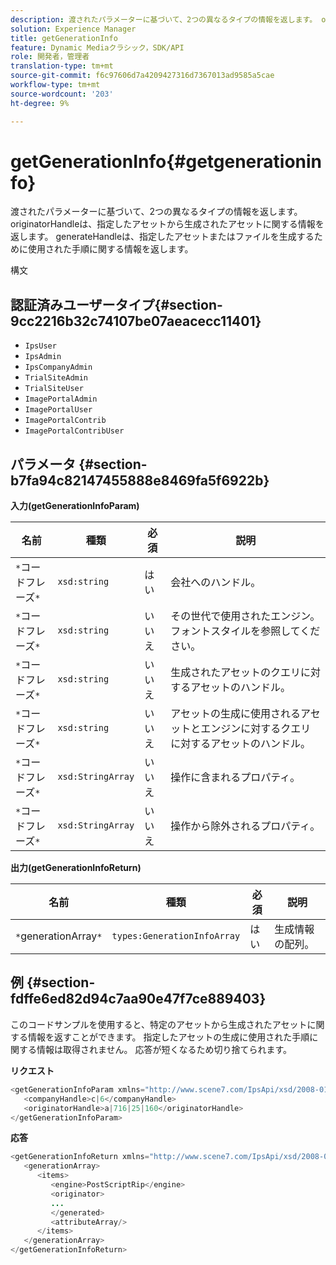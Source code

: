 ```yaml
---
description: 渡されたパラメーターに基づいて、2つの異なるタイプの情報を返します。 originatorHandleは、指定したアセットから生成されたアセットに関する情報を返します。 generateHandleは、指定したアセットまたはファイルを生成するために使用された手順に関する情報を返します。
solution: Experience Manager
title: getGenerationInfo
feature: Dynamic Mediaクラシック，SDK/API
role: 開発者，管理者
translation-type: tm+mt
source-git-commit: f6c97606d7a4209427316d7367013ad9585a5cae
workflow-type: tm+mt
source-wordcount: '203'
ht-degree: 9%

---
```



# getGenerationInfo{#getgenerationinfo}

渡されたパラメーターに基づいて、2つの異なるタイプの情報を返します。 originatorHandleは、指定したアセットから生成されたアセットに関する情報を返します。 generateHandleは、指定したアセットまたはファイルを生成するために使用された手順に関する情報を返します。

構文

## 認証済みユーザータイプ{#section-9cc2216b32c74107be07aeacecc11401}

* `IpsUser`
* `IpsAdmin`
* `IpsCompanyAdmin`
* `TrialSiteAdmin`
* `TrialSiteUser`
* `ImagePortalAdmin`
* `ImagePortalUser`
* `ImagePortalContrib`
* `ImagePortalContribUser`

## パラメータ {#section-b7fa94c82147455888e8469fa5f6922b}

**入力(getGenerationInfoParam)**

| 名前 | 種類 | 必須 | 説明 |
|---|---|---|---|
| `*`コードフレーズ`*` | `xsd:string` | はい | 会社へのハンドル。 |
| `*`コードフレーズ`*` | `xsd:string` | いいえ | その世代で使用されたエンジン。 フォントスタイルを参照してください。 |
| `*`コードフレーズ`*` | `xsd:string` | いいえ | 生成されたアセットのクエリに対するアセットのハンドル。 |
| `*`コードフレーズ`*` | `xsd:string` | いいえ | アセットの生成に使用されるアセットとエンジンに対するクエリに対するアセットのハンドル。 |
| `*`コードフレーズ`*` | `xsd:StringArray` | いいえ | 操作に含まれるプロパティ。 |
| `*`コードフレーズ`*` | `xsd:StringArray` | いいえ | 操作から除外されるプロパティ。 |

**出力(getGenerationInfoReturn)**

| 名前 | 種類 | 必須 | 説明 |
|---|---|---|---|
| `*`generationArray`*` | `types:GenerationInfoArray` | はい | 生成情報の配列。 |

## 例 {#section-fdffe6ed82d94c7aa90e47f7ce889403}

このコードサンプルを使用すると、特定のアセットから生成されたアセットに関する情報を返すことができます。 指定したアセットの生成に使用された手順に関する情報は取得されません。 応答が短くなるため切り捨てられます。

**リクエスト**

```java
<getGenerationInfoParam xmlns="http://www.scene7.com/IpsApi/xsd/2008-01-15">
   <companyHandle>c|6</companyHandle>
   <originatorHandle>a|716|25|160</originatorHandle>
</getGenerationInfoParam>
```

**応答**

```java
<getGenerationInfoReturn xmlns="http://www.scene7.com/IpsApi/xsd/2008-01-15">
   <generationArray>
      <items>
         <engine>PostScriptRip</engine>
         <originator>
         ...
         </generated>
         <attributeArray/>
      </items>
   </generationArray>
</getGenerationInfoReturn>
```

